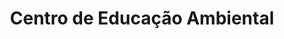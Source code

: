 ---
images: ["vilapinto.png", "vilaiphone.png"]
work: "Visual Design"
title: "Centro de Educação Ambiental"
category: project
---